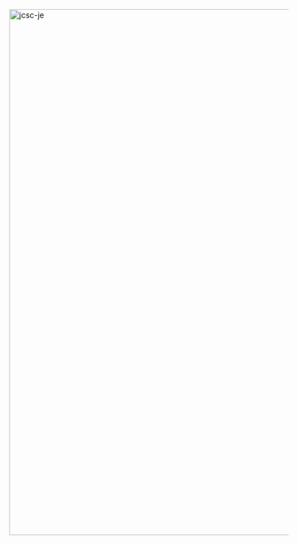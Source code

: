 <img width="947" alt="jcsc-je" src="https://github.com/JCSC-JE/.github/assets/119335775/6e4b0141-7e0a-45e3-96f1-95cfbdcfea47">
